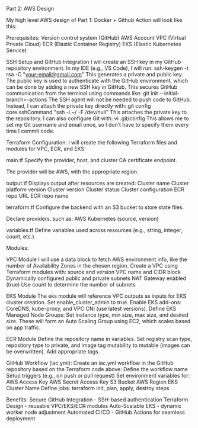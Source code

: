 Part 2: AWS Design

My high level AWS design of Part 1: Docker + Github Action will look like this:

Prerequisites:
Version control system (GitHub)
AWS Account
VPC (Virtual Private Cloud)
ECR (Elastic Container Registry)
EKS (Elastic Kubernetes Service)

SSH Setup and GitHub Integration
I will create an SSH key in my GitHub repository environment. In my IDE (e.g., VS Code), I will run: ssh-keygen -t rsa -C "your-email@gmail.com"
This generates a private and public key. The public key is used to authenticate with the GitHub environment, which can be done by adding a new SSH key in GitHub. This secures GitHub communication from the terminal using commands like: git init --initial-branch=<feature-branch>-actions
The SSH agent will not be needed to push code to GitHub. Instead, I can attach the private key directly with: git config core.sshCommand "ssh -i ~/<path-to-private-key> -F /dev/null"
This attaches the private key to the repository. I can also configure Git with: vi .git/config This allows me to set my Git username and email once, so I don’t have to specify them every time I commit code.

Terraform Configuration:
I will create the following Terraform files and modules for VPC, ECR, and EKS:

main.tf
Specify the provider, host, and cluster CA certificate endpoint.

The provider will be AWS, with the appropriate region.

output.tf
Displays output after resources are created:
Cluster name
Cluster platform version
Cluster version
Cluster status
Cluster configuration
ECR repo URL
ECR repo name

terraform.tf
Configure the backend with an S3 bucket to store state files.

Declare providers, such as:
AWS
Kubernetes (source, version)

variables.tf
Define variables used across resources (e.g., string, integer, count, etc.)

Modules:

VPC Module
I will use a data block to fetch AWS environment info, like the number of Availability Zones in the chosen region.
Create a VPC using Terraform modules with:
source and version
VPC name and CIDR block
Dynamically configured public and private subnets
NAT Gateway enabled (true)
Use count to determine the number of subnets

EKS Module
The eks module will reference VPC outputs as inputs for EKS cluster creation.
Set enable_cluster_admin to true.
Enable EKS add-ons: CoreDNS, kube-proxy, and VPC CNI (use latest versions).
Define EKS Managed Node Groups:
Set instance type, min size, max size, and desired size.
These will form an Auto Scaling Group using EC2, which scales based on app traffic.

ECR Module
Define the repository name in variables.
Set registry scan type, repository type to private, and image tag mutability to mutable (images can be overwritten).
Add appropriate tags.

GitHub Workflow (iac.yml):
Create an iac.yml workflow in the GitHub repository based on the Terraform code above:
Define the workflow name
Setup triggers (e.g., on push or pull request)
Set environment variables for:
AWS Access Key
AWS Secret Access Key
S3 Bucket
AWS Region
EKS Cluster Name
Define jobs:
terraform init, plan, apply, destroy steps

Benefits:
Secure GitHub Integration - SSH-based authentication
Terraform Design - reusable VPC/EKS/ECR modules
Auto-Scalable EKS - dynamic worker node adjustment
Automated CI/CD - GitHub Actions for seamless deployment
